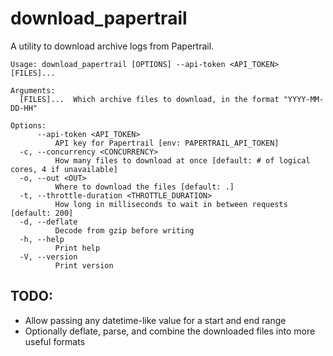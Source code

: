 # download_papertrail

A utility to download archive logs from Papertrail.
```
Usage: download_papertrail [OPTIONS] --api-token <API_TOKEN> [FILES]...

Arguments:
  [FILES]...  Which archive files to download, in the format "YYYY-MM-DD-HH"

Options:
      --api-token <API_TOKEN>
          API key for Papertrail [env: PAPERTRAIL_API_TOKEN]
  -c, --concurrency <CONCURRENCY>
          How many files to download at once [default: # of logical cores, 4 if unavailable]
  -o, --out <OUT>
          Where to download the files [default: .]
  -t, --throttle-duration <THROTTLE_DURATION>
          How long in milliseconds to wait in between requests [default: 200]
  -d, --deflate
          Decode from gzip before writing
  -h, --help
          Print help
  -V, --version
          Print version
```

## TODO:
- Allow passing any datetime-like value for a start and end range
- Optionally deflate, parse, and combine the downloaded files into more useful formats
